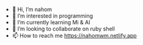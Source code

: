 - 👋 Hi, I’m nahom
- 👀 I’m interested in programming
- 🌱 I’m currently learning Mi & AI
- 💞️ I’m looking to collaborate on ruby shell
- 📫 How to reach me https://nahomwm.netlify.app



